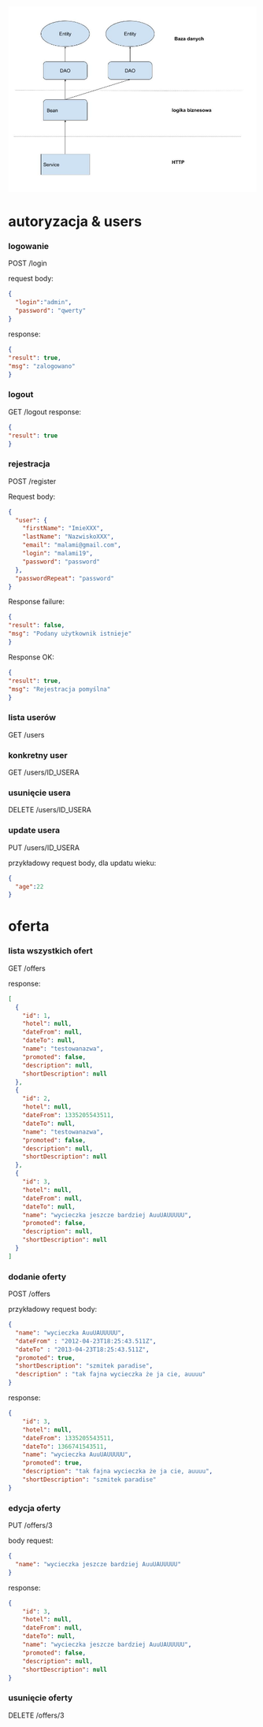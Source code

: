 
![alt text](https://raw.githubusercontent.com/tomaszkowalczyk94/paradise-travels/master/doc/schemat.jpg)


# autoryzacja & users

### logowanie
POST /login

request body:
```json
{
  "login":"admin",
  "password": "qwerty"
}
```

response:
```json
{
"result": true, 
"msg": "zalogowano"
}
```

### logout
GET /logout
response:
```json
{
"result": true
}
```


### rejestracja

POST /register

Request body:
~~~json
{
  "user": {
    "firstName": "ImieXXX",
    "lastName": "NazwiskoXXX",
    "email": "malami@gmail.com",
    "login": "malami19",
    "password": "password"
  },
  "passwordRepeat": "password"
}
~~~
Response failure:
~~~json
{
"result": false,
"msg": "Podany użytkownik istnieje"
}
~~~

Response OK:
~~~json
{
"result": true,
"msg": "Rejestracja pomyślna"
}
~~~



### lista userów
GET /users

### konkretny user
GET /users/ID_USERA

### usunięcie usera
DELETE /users/ID_USERA

### update usera
PUT /users/ID_USERA

przykładowy request body, dla updatu wieku:
```json
{
  "age":22
}
```

# oferta
### lista wszystkich ofert
GET /offers

response: 
```json
[
  {
    "id": 1,
    "hotel": null,
    "dateFrom": null,
    "dateTo": null,
    "name": "testowanazwa",
    "promoted": false,
    "description": null,
    "shortDescription": null
  },
  {
    "id": 2,
    "hotel": null,
    "dateFrom": 1335205543511,
    "dateTo": null,
    "name": "testowanazwa",
    "promoted": false,
    "description": null,
    "shortDescription": null
  },
  {
    "id": 3,
    "hotel": null,
    "dateFrom": null,
    "dateTo": null,
    "name": "wycieczka jeszcze bardziej AuuUAUUUUU",
    "promoted": false,
    "description": null,
    "shortDescription": null
  }
]
```


### dodanie oferty
POST /offers

przykładowy request body:
```json
{
  "name": "wycieczka AuuUAUUUUU",
  "dateFrom" : "2012-04-23T18:25:43.511Z",
  "dateTo" : "2013-04-23T18:25:43.511Z",
  "promoted": true,
  "shortDescription": "szmitek paradise",
  "description" : "tak fajna wycieczka że ja cie, auuuu"
}
```

response:
```json
{
    "id": 3,
    "hotel": null,
    "dateFrom": 1335205543511,
    "dateTo": 1366741543511,
    "name": "wycieczka AuuUAUUUUU",
    "promoted": true,
    "description": "tak fajna wycieczka że ja cie, auuuu",
    "shortDescription": "szmitek paradise"
}
```

### edycja oferty
PUT /offers/3

body request:
```json
{
  "name": "wycieczka jeszcze bardziej AuuUAUUUUU"
}
```

response:
```json
{
    "id": 3,
    "hotel": null,
    "dateFrom": null,
    "dateTo": null,
    "name": "wycieczka jeszcze bardziej AuuUAUUUUU",
    "promoted": false,
    "description": null,
    "shortDescription": null
}
```

### usunięcie oferty
DELETE /offers/3